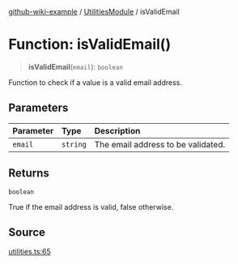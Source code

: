 [github-wiki-example](../wiki/Home) / [UtilitiesModule](../wiki/UtilitiesModule) / isValidEmail

# Function: isValidEmail()

> **isValidEmail**(`email`): `boolean`

Function to check if a value is a valid email address.

## Parameters

| Parameter | Type | Description |
| :------ | :------ | :------ |
| `email` | `string` | The email address to be validated. |

## Returns

`boolean`

True if the email address is valid, false otherwise.

## Source

[utilities.ts:65](https://github.com/tgreyuk/typedoc-plugin-markdown-examples/blob/f6ee18b4865e847a5ae81e3c3d7c2ce83ab384d7/examples/src/utilities.ts#L65)
